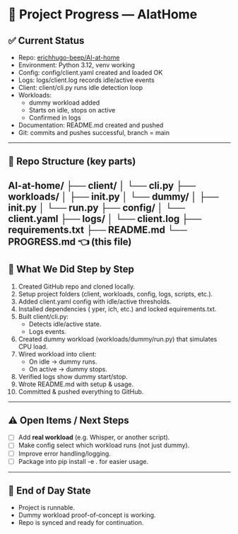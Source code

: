 ﻿# 📌 Project Progress — AIatHome

## ✅ Current Status
- Repo: [erichhugo-beep/AI-at-home](https://github.com/erichhugo-beep/AI-at-home)  
- Environment: Python 3.12, venv working  
- Config: config/client.yaml created and loaded OK  
- Logs: logs/client.log records idle/active events  
- Client: client/cli.py runs idle detection loop  
- Workloads:
  - dummy workload added  
  - Starts on idle, stops on active  
  - Confirmed in logs  
- Documentation: README.md created and pushed  
- Git: commits and pushes successful, branch = main  

---

## 📂 Repo Structure (key parts)
AI-at-home/
├── client/
│ └── cli.py
├── workloads/
│ ├── init.py
│ └── dummy/
│ ├── init.py
│ └── run.py
├── config/
│ └── client.yaml
├── logs/
│ └── client.log
├── requirements.txt
├── README.md
└── PROGRESS.md 👈 (this file)
---

## 📝 What We Did Step by Step
1. Created GitHub repo and cloned locally.  
2. Setup project folders (client, workloads, config, logs, scripts, etc.).  
3. Added client.yaml config with idle/active thresholds.  
4. Installed dependencies (	yper, ich, etc.) and locked equirements.txt.  
5. Built client/cli.py:
   - Detects idle/active state.  
   - Logs events.  
6. Created dummy workload (workloads/dummy/run.py) that simulates CPU load.  
7. Wired workload into client:  
   - On idle → dummy runs.  
   - On active → dummy stops.  
8. Verified logs show dummy start/stop.  
9. Wrote README.md with setup & usage.  
10. Committed & pushed everything to GitHub.

---

## ⚠️ Open Items / Next Steps
- [ ] Add **real workload** (e.g. Whisper, or another script).  
- [ ] Make config select which workload runs (not just dummy).  
- [ ] Improve error handling/logging.  
- [ ] Package into pip install -e . for easier usage.  

---

## 🏁 End of Day State
- Project is runnable.  
- Dummy workload proof-of-concept is working.  
- Repo is synced and ready for continuation.  
